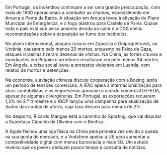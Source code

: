 Em Portugal, os incêndios continuam a ser uma grande preocupação, com mais de 1600 operacionais a combater as chamas, especialmente em Arouca e Ponte da Barca. A situação em Arouca levou à ativação do Plano Municipal de Emergência,  e o fogo alastrou para Castelo de Paiva. Quase todo o país está sob aviso amarelo devido ao calor e a DGS emitiu recomendações sobre a exposição ao fumo dos incêndios.

No plano internacional, ataques russos em Zaporíjia e Dnipropetrovsk, na Ucrânia, causaram pelo menos 20 mortos, enquanto na Faixa de Gaza, ataques israelitas fizeram dezenas de vítimas. Na China, as fortes chuvas e inundações em Pequim e arredores resultaram em pelo menos 34 mortes. Em Angola, a crise social levou a protestos violentos em Luanda, com relatos de mortos e detenções.

Na economia, a aviação chinesa discute cooperação com a Boeing, após um período de tensões comerciais. A IFAC apela à internacionalização para atrair contabilistas e os empresários aprovam o acordo comercial UE-EUA, apesar de algumas divergências. Em Portugal, as exportações recuaram 1,3% no 2.º trimestre e o IGCP lançou uma campanha para atualização de dados das contas de aforro, cuja taxa desceu para menos de 2%.

No desporto, Ricardo Mangas está a caminho do Sporting, que vai disputar a Supertaça Cândido de Oliveira com o Benfica.

A Apple fechou uma loja física na China pela primeira vez devido à queda na sua quota de mercado, e a Vodafone apelou à UE para aumentar a competitividade digital com menos burocracia e mais 5G. Um estudo revelou que os jovens dedicam pouco tempo à consulta de notícias.